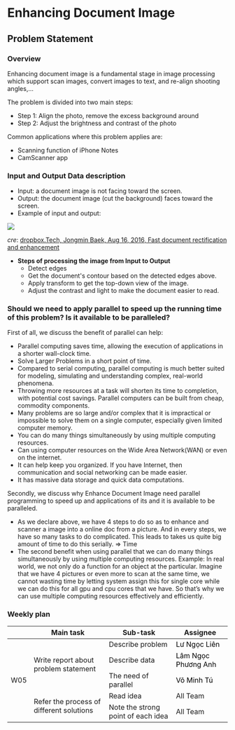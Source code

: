 # Enhancing Document Image

## Problem Statement

### Overview
Enhancing document image is a fundamental stage in image processing which support scan images, convert images to text, and re-align shooting angles,...

The problem is divided into two main steps:
- Step 1: Align the photo, remove the excess background around
- Step 2: Adjust the brightness and contrast of the photo

Common applications where this problem applies are:
- Scanning function of iPhone Notes 
- CamScanner app


 
### Input and Output Data description
* Input: a document image is not facing toward the screen.
* Output: the document image (cut the background) faces toward the screen.
* Example of input and output:

![](https://i.imgur.com/8cfHARR.png)

*cre*: [dropbox.Tech, Jongmin Baek, Aug 16, 2016, Fast document rectification and enhancement](https://dropbox.tech/machine-learning/fast-document-rectification-and-enhancement)

* **Steps of processing the image from Input to Output**
    * Detect edges
    * Get the document's contour based on the detected edges above.
    * Apply transform to get the top-down view of the image.
    * Adjust the contrast and light to make the document easier to read.

### Should we need to apply parallel to speed up the running time of this problem? Is it available to be paralleled?


First of all, we discuss the benefit of parallel can help: 
* Parallel computing saves time, allowing the execution of applications in a shorter wall-clock time.
* Solve Larger Problems in a short point of time.
* Compared to serial computing, parallel computing is much better suited for modeling, simulating and understanding complex, real-world phenomena.
* Throwing more resources at a task will shorten its time to completion, with potential cost savings. Parallel computers can be built from cheap, commodity components.
* Many problems are so large and/or complex that it is impractical or impossible to solve them on a single computer, especially given limited computer memory.
* You can do many things simultaneously by using multiple computing resources.
* Can using computer resources on the Wide Area Network(WAN) or even on the internet.
* It can help keep you organized. If you have Internet, then communication and social networking can be made easier.
* It has massive data storage and quick data computations.


Secondly, we discuss why Enhance Document Image need parallel programming to speed up and applications of its and it is available to be paralleled.
* As we declare above, we have 4 steps to do so as to enhance and scanner a image into a online doc from a picture. And in every steps, we have so many tasks to do complicated. This leads to takes us quite big amount of time to do this serially. => Time
* The second benefit when using parallel that we can do many things simultaneously by using multiple computing resources. Example: In real world, we not only do a function for an object at the particular. Imagine that we have 4 pictures or even more to scan at the same time, we cannot wasting time by letting system assign this for single core while we can do this for all gpu and cpu cores that we have. So that’s why we can use multiple computing resources effectively and efficiently.

### Weekly plan

<table class="tg">
<thead>
  <tr>
    <th class="tg-0pky"></th>
    <th class="tg-rk9a">Main task</th>
    <th class="tg-rk9a">Sub-task</th>
    <th class="tg-rk9a">Assignee</th>
  </tr>
</thead>
<tbody>
  <tr>
    <td class="tg-9hil" rowspan="5">W05</td>
    <td class="tg-9wq8" rowspan="3">Write report about problem statement</td>
    <td class="tg-0pky">Describe problem</td>
    <td class="tg-kgv7"><span style="color:#000">Lư Ngọc Liên</span></td>
  </tr>
  <tr>
    <td class="tg-0pky">Describe data</td>
    <td class="tg-kgv7"><span style="color:#000">Lâm Ngọc Phương Anh</span></td>
  </tr>
  <tr>
    <td class="tg-0pky">The need of parallel</td>
    <td class="tg-kgv7"><span style="color:#000">Võ Minh Tú</span></td>
  </tr>
  <tr>
    <td class="tg-9wq8" rowspan="2">Refer the process of different solutions</td>
    <td class="tg-0pky">Read idea</td>
    <td class="tg-0pky">All Team</td>
  </tr>
  <tr>
    <td class="tg-0pky">Note the strong point of each idea</td>
    <td class="tg-0pky">All Team</td>
  </tr>
</tbody>
</table>
